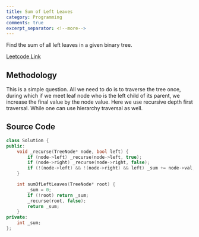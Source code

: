 ```yaml
---
title: Sum of Left Leaves
category: Programming
comments: true
excerpt_separator: <!--more-->
---
```

Find the sum of all left leaves in a given binary tree.
<!--more-->

[Leetcode Link](https://leetcode.com/problems/sum-of-left-leaves/#/description)

## Methodology
This is a simple question. All we need to do is to traverse the tree once, during which if we meet leaf node who is the left child of its parent, we increase the final value by the node value. Here we use recursive depth first traversal. While one can use hierarchy traversal as well.

## Source Code
```C++
class Solution {
public:
    void _recurse(TreeNode* node, bool left) {
        if (node->left) _recurse(node->left, true);
        if (node->right) _recurse(node->right, false);
        if (!(node->left) && !(node->right) && left) _sum += node->val;
    }

    int sumOfLeftLeaves(TreeNode* root) {
        _sum = 0;
        if (!root) return _sum;
        _recurse(root, false);
        return _sum;
    }
private:
    int _sum;
};
```
